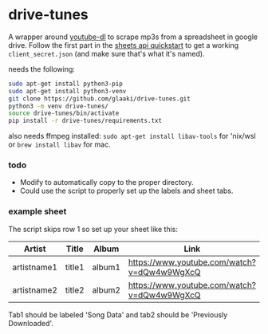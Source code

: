 # drive-tunes

A wrapper around [youtube-dl](https://github.com/rg3/youtube-dl) to scrape mp3s from a spreadsheet in google drive. Follow the first part in the [sheets api quickstart](https://developers.google.com/sheets/api/quickstart/python) to get a working `client_secret.json` (and make sure that's what it's named). 

needs the following:
```bash
sudo apt-get install python3-pip
sudo apt-get install python3-venv
git clone https://github.com/glaaki/drive-tunes.git
python3 -m venv drive-tunes/
source drive-tunes/bin/activate
pip install -r drive-tunes/requirements.txt
```
also needs ffmpeg installed: `sudo apt-get install libav-tools` for 'nix/wsl or `brew install libav` for mac.

### todo
* Modify to automatically copy to the proper directory.
* Could use the script to properly set up the labels and sheet tabs.

### example sheet
The script skips row 1 so set up your sheet like this:

| Artist      | Title  | Album  | Link |
| ----------- | ------ | ------ | ---- |
| artistname1 | title1 | album1 | https://www.youtube.com/watch?v=dQw4w9WgXcQ |
| artistname2 | title2 | album2 | https://www.youtube.com/watch?v=dQw4w9WgXcQ |

Tab1 should be labeled 'Song Data' and tab2 should be 'Previously Downloaded'.
